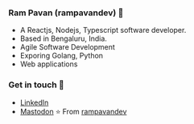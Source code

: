 ### Ram Pavan (rampavandev) :wave:

-    A Reactjs, Nodejs, Typescript software developer.
-    Based in Bengaluru, India.
-    Agile Software Development
-    Exporing Golang, Python
-    Web applications

### Get in touch 📧

- [LinkedIn](https://www.linkedin.com/in/ramgajulapalli/)
- [Mastodon](https://mastodon.social/@rampavandev/)
⭐️ From [rampavandev](https://github.com/rampavandev)
